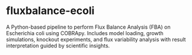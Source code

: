 # fluxbalance-ecoli
A Python-based pipeline to perform Flux Balance Analysis (FBA) on Escherichia coli using COBRApy. Includes model loading, growth simulations, knockout experiments, and flux variability analysis with result interpretation guided by scientific insights.
